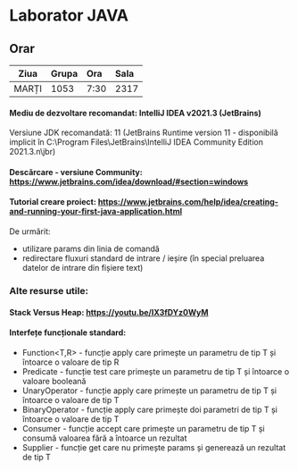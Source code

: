 # Laborator JAVA

## Orar
| Ziua          | Grupa        | Ora          | Sala         |
| ------------- |:-------------|:-------------|:-------------|
| MARȚI         | 1053         | 7:30         | 2317       |

#### Mediu de dezvoltare recomandat: IntelliJ IDEA v2021.3 (JetBrains)

Versiune JDK recomandată: 11 (JetBrains Runtime version 11 - disponibilă implicit în C:\Program Files\JetBrains\IntelliJ IDEA Community Edition 2021.3.n\jbr)

#### Descărcare - versiune Community:  https://www.jetbrains.com/idea/download/#section=windows

#### Tutorial creare proiect: https://www.jetbrains.com/help/idea/creating-and-running-your-first-java-application.html

De urmărit:
- utilizare params din linia de comandă
- redirectare fluxuri standard de intrare / ieșire (în special preluarea datelor de intrare din fișiere text)

### Alte resurse utile: 
#### Stack Versus Heap: https://youtu.be/IX3fDYz0WyM

#### Interfețe funcționale standard:
- Function<T,R> - funcție apply care primește un parametru de tip T și întoarce o valoare de tip R
- Predicate<T> - funcție test care primește un parametru de tip T  și întoarce o valoare booleană
- UnaryOperator<T> - funcție apply care primește un parametru de tip T și întoarce o valoare de tip T
- BinaryOperator<T> - funcție apply care primește doi parametri de tip T și întoarce o valoare de tip T
- Consumer<T> - funcție accept care primește un parametru de tip T și consumă valoarea fără a întoarce un rezultat
- Supplier<T> - funcție get care nu primește params și generează un rezultat de tip T
